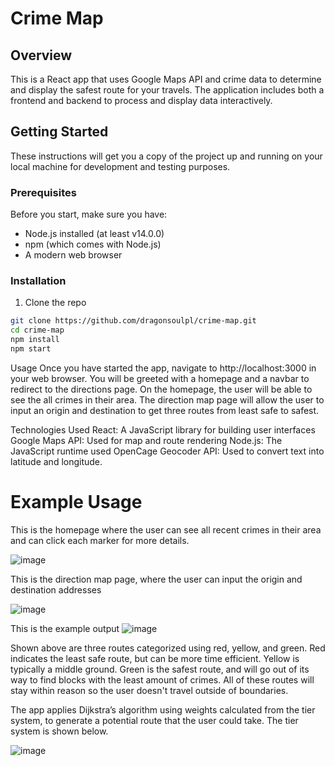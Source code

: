 # Crime Map

## Overview

This is a React app that uses Google Maps API and crime data to determine and display the safest route for your travels. The application includes both a frontend and backend to process and display data interactively.

## Getting Started

These instructions will get you a copy of the project up and running on your local machine for development and testing purposes.

### Prerequisites

Before you start, make sure you have:

- Node.js installed (at least v14.0.0)
- npm (which comes with Node.js)
- A modern web browser

### Installation

1. Clone the repo

```bash
git clone https://github.com/dragonsoulpl/crime-map.git
cd crime-map
npm install
npm start
```

Usage
Once you have started the app, navigate to http://localhost:3000 in your web browser. You will be greeted with a homepage and a navbar to redirect to the directions page. On the homepage, the user will be able to see the all crimes in their area. The direction map page will allow the user to input an origin and destination to get three routes from least safe to safest.

Technologies Used
React: A JavaScript library for building user interfaces
Google Maps API: Used for map and route rendering
Node.js: The JavaScript runtime used
OpenCage Geocoder API: Used to convert text into latitude and longitude.

# Example Usage
This is the homepage where the user can see all recent crimes in their area and can click each marker for more details.

![image](https://github.com/dragonsoulpl/crime-map/assets/91435678/d39c201b-1ade-4d6f-ae7a-0282816603c9)

This is the direction map page, where the user can input the origin and destination addresses

![image](https://github.com/dragonsoulpl/crime-map/assets/91435678/8c7cddb1-e9a7-4881-b71f-bd55d9bf4229)

This is the example output
![image](https://github.com/dragonsoulpl/crime-map/assets/91435678/d435bd06-79b8-47f5-b1dd-4d1499b83ef3)

Shown above are three routes categorized using red, yellow, and green. Red indicates the least safe route, but can be more time efficient. Yellow is typically a middle ground. Green is the safest route, and will go out of its way to find blocks with the least amount of crimes. All of these routes will stay within reason so the user doesn't travel outside of boundaries.

The app applies Dijkstra’s algorithm using weights calculated from the tier system, to generate
a potential route that the user could take. The tier system is shown below.

![image](https://github.com/dragonsoulpl/crime-map/assets/91435678/8e38f92d-6175-4977-84ba-26b871781a4e)
